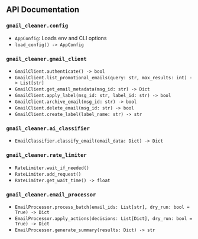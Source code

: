## API Documentation

### `gmail_cleaner.config`
- `AppConfig`: Loads env and CLI options
- `load_config() -> AppConfig`

### `gmail_cleaner.gmail_client`
- `GmailClient.authenticate() -> bool`
- `GmailClient.list_promotional_emails(query: str, max_results: int) -> List[str]`
- `GmailClient.get_email_metadata(msg_id: str) -> Dict`
- `GmailClient.apply_label(msg_id: str, label_id: str) -> bool`
- `GmailClient.archive_email(msg_id: str) -> bool`
- `GmailClient.delete_email(msg_id: str) -> bool`
- `GmailClient.create_label(label_name: str) -> str`

### `gmail_cleaner.ai_classifier`
- `EmailClassifier.classify_email(email_data: Dict) -> Dict`

### `gmail_cleaner.rate_limiter`
- `RateLimiter.wait_if_needed()`
- `RateLimiter.add_request()`
- `RateLimiter.get_wait_time() -> float`

### `gmail_cleaner.email_processor`
- `EmailProcessor.process_batch(email_ids: List[str], dry_run: bool = True) -> Dict`
- `EmailProcessor.apply_actions(decisions: List[Dict], dry_run: bool = True) -> Dict`
- `EmailProcessor.generate_summary(results: Dict) -> str`

